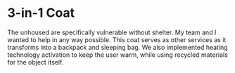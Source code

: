**3-in-1 Coat**
========

The unhoused are specifically vulnerable without shelter. My team and I wanted to help in any way possible. This coat serves as other services as it transforms into a backpack and sleeping bag. We also implemented heating technology activation to keep the user warm, while using recycled materials for the object itself.